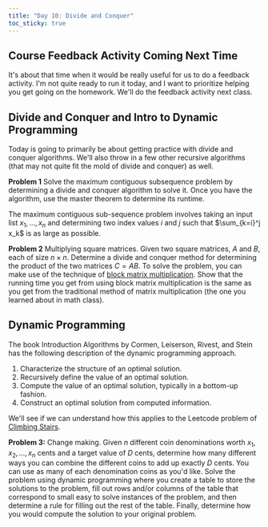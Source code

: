 ```yaml
---
title: "Day 10: Divide and Conquer"
toc_sticky: true
---
```


## Course Feedback Activity Coming Next Time

It's about that time when it would be really useful for us to do a feedback activity.  I'm not quite ready to run it today, and I want to prioritize helping you get going on the homework.  We'll do the feedback activity next class.

## Divide and Conquer and Intro to Dynamic Programming

Today is going to primarily be about getting practice with divide and conquer algorithms.  We'll also throw in a few other recursive algorithms (that may not quite fit the mold of divide and conquer) as well.

**Problem 1** Solve the maximum contiguous subsequence problem by determining a divide and conquer algorithm to solve it.  Once you have the algorithm, use the master theorem to determine its runtime.

The maximum contiguous sub-sequence problem involves taking an input list $x_1, \ldots, x_n$ and determining two index values $i$ and $j$ such that $\sum_{k=i}^j x_k$ is as large as possible.

**Problem 2** Multiplying square matrices.  Given two square matrices, $A$ and $B$, each of size $n \times n$.  Determine a divide and conquer method for determining the product of the two matrices $C = AB$.  To solve the problem, you can make use of the technique of [block matrix multiplication](https://en.wikipedia.org/wiki/Block_matrix#Block_matrix_multiplication).  Show that the running time you get from using block matrix multiplication is the same as you get from the traditional method of matrix multiplication (the one you learned about in math class).

## Dynamic Programming

The book Introduction Algorithms by Cormen, Leiserson, Rivest, and Stein has the following description of the dynamic programming approach.

1. Characterize the structure of an optimal solution.
2. Recursively define the value of an optimal solution.
3. Compute the value of an optimal solution, typically in a bottom-up fashion.
4. Construct an optimal solution from computed information.

We'll see if we can understand how this applies to the Leetcode problem of [Climbing Stairs](https://leetcode.com/problems/climbing-stairs/description/).

**Problem 3:** Change making.  Given $n$ different coin denominations worth $x_1, x_2, \ldots, x_n$ cents and a target value of $D$ cents, determine how many different ways you can combine the different coins to add up exactly $D$ cents.  You can use as many of each denomination coins as you'd like.  Solve the problem using dynamic programming where you create a table to store the solutions to the problem, fill out rows and/or columns of the table that correspond to small easy to solve instances of the problem, and then determine a rule for filling out the rest of the table.  Finally, determine how you would compute the solution to your original problem.